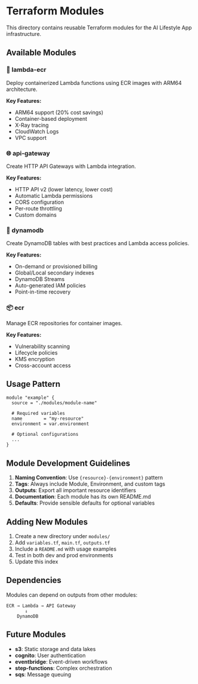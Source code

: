 # Terraform Modules

This directory contains reusable Terraform modules for the AI Lifestyle App infrastructure.

## Available Modules

### 🚀 lambda-ecr
Deploy containerized Lambda functions using ECR images with ARM64 architecture.

**Key Features:**
- ARM64 support (20% cost savings)
- Container-based deployment
- X-Ray tracing
- CloudWatch Logs
- VPC support

### 🌐 api-gateway
Create HTTP API Gateways with Lambda integration.

**Key Features:**
- HTTP API v2 (lower latency, lower cost)
- Automatic Lambda permissions
- CORS configuration
- Per-route throttling
- Custom domains

### 💾 dynamodb
Create DynamoDB tables with best practices and Lambda access policies.

**Key Features:**
- On-demand or provisioned billing
- Global/Local secondary indexes
- DynamoDB Streams
- Auto-generated IAM policies
- Point-in-time recovery

### 📦 ecr
Manage ECR repositories for container images.

**Key Features:**
- Vulnerability scanning
- Lifecycle policies
- KMS encryption
- Cross-account access

## Usage Pattern

```hcl
module "example" {
  source = "./modules/module-name"
  
  # Required variables
  name        = "my-resource"
  environment = var.environment
  
  # Optional configurations
  ...
}
```

## Module Development Guidelines

1. **Naming Convention**: Use `{resource}-{environment}` pattern
2. **Tags**: Always include Module, Environment, and custom tags
3. **Outputs**: Export all important resource identifiers
4. **Documentation**: Each module has its own README.md
5. **Defaults**: Provide sensible defaults for optional variables

## Adding New Modules

1. Create a new directory under `modules/`
2. Add `variables.tf`, `main.tf`, `outputs.tf`
3. Include a `README.md` with usage examples
4. Test in both dev and prod environments
5. Update this index

## Dependencies

Modules can depend on outputs from other modules:

```
ECR → Lambda → API Gateway
       ↓
    DynamoDB
```

## Future Modules

- **s3**: Static storage and data lakes
- **cognito**: User authentication
- **eventbridge**: Event-driven workflows
- **step-functions**: Complex orchestration
- **sqs**: Message queuing
